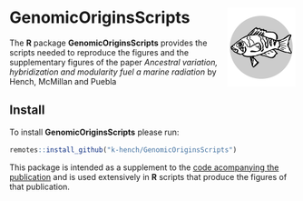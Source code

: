 # GenomicOriginsScripts <img src="man/figures/logo.png" align="right" alt="" width="120" />

The **R** package **GenomicOriginsScripts** provides the scripts needed to reproduce
the figures and the supplementary figures of the paper
*Ancestral variation, hybridization and modularity fuel a marine radiation* by
Hench, McMillan and Puebla

## Install

To install **GenomicOriginsScripts** please run:

```r
remotes::install_github("k-hench/GenomicOriginsScripts")
```

This package is intended as a supplement to the [code acompanying the publication](https://k-hench.github.io/chapter2/)
and is used extensively in **R** scripts that produce the
figures of that publication.
